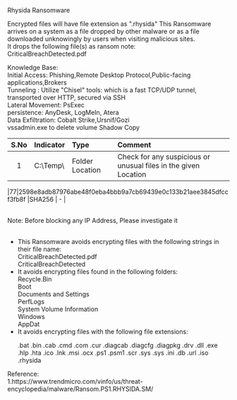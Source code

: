 Rhysida Ransomware

Encrypted files will have file extension as ".rhysida" 
This Ransomware arrives on a system as a file dropped by other malware or as a file downloaded unknowingly by users when visiting malicious sites.
</br>It drops the following file(s) as ransom note:</br>
CriticalBreachDetected.pdf

Knowledge Base:</br>
Initial Access: Phishing,Remote Desktop Protocol,Public-facing applications,Brokers </br>
Tunneling : Utilize "Chisel" tools: which is a fast TCP/UDP tunnel, transported over HTTP, secured via SSH </br>
Lateral Movement: PsExec  </br>
persistence: AnyDesk, LogMeIn, Atera </br>
Data Exfiltration: Cobalt Strike,Ursnif/Gozi </br>
vssadmin.exe to delete volume Shadow Copy</br>

| S.No | Indicator            | Type   | Comment |
|:-----:|:----------------|:---------|:--------------------|
|1  |C:\Temp\ | Folder Location  |  Check for any suspicious or unusual files in the given Location |

|77|2598e8adb87976abe48f0eba4bbb9a7cb69439e0c133b21aee3845dfccf3fb8f |SHA256  |  - |

</br>
Note: Before blocking any IP Address, Please investigate it </br>
</br>
<ul>
<li>
This Ransomware avoids encrypting files with the following strings in their file name:
</br>CriticalBreachDetected.pdf
</br>CriticalBreachDetected
</li>

<li>
It avoids encrypting files found in the following folders:</br>
Recycle.Bin</br>
Boot</br>
Documents and Settings</br>
PerfLogs</br>
System Volume Information</br>
Windows</br>
AppDat</br>
</li>

<li>
It avoids encrypting files with the following file extensions:

.bat
.bin
.cab
.cmd
.com
.cur
.diagcab
.diagcfg
.diagpkg
.drv
.dll
.exe
.hlp
.hta
.ico
.lnk
.msi
.ocx
.ps1
.psm1
.scr
.sys
.sys
.ini
.db
.url
.iso
.rhysida
</li>

</ul>
Reference:</br>
1.https://www.trendmicro.com/vinfo/us/threat-encyclopedia/malware/Ransom.PS1.RHYSIDA.SM/</br>